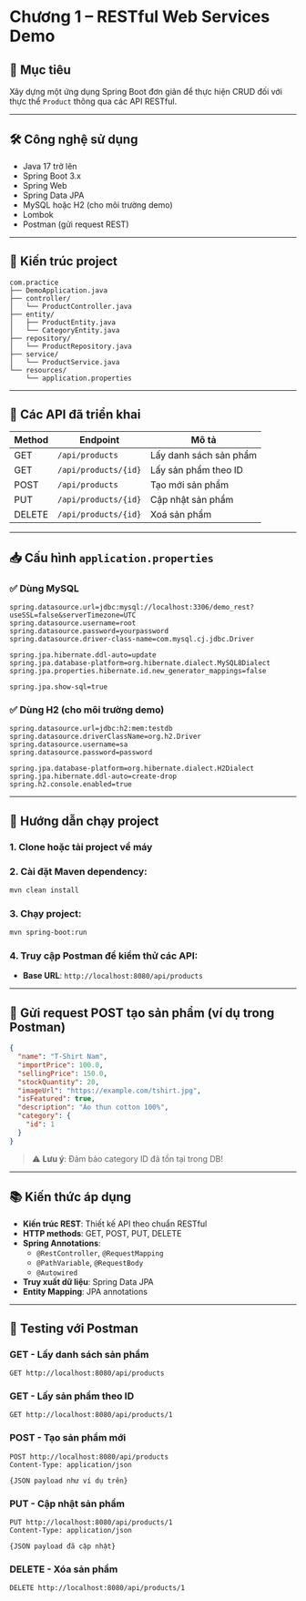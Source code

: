 # Chương 1 – RESTful Web Services Demo

## 🎯 Mục tiêu

Xây dựng một ứng dụng Spring Boot đơn giản để thực hiện CRUD đối với thực thể `Product` thông qua các API RESTful.

---

## 🛠 Công nghệ sử dụng

- Java 17 trở lên
- Spring Boot 3.x
- Spring Web
- Spring Data JPA
- MySQL hoặc H2 (cho môi trường demo)
- Lombok
- Postman (gửi request REST)

---

## 🧱 Kiến trúc project

```
com.practice
├── DemoApplication.java
├── controller/
│   └── ProductController.java
├── entity/
│   ├── ProductEntity.java
│   └── CategoryEntity.java
├── repository/
│   └── ProductRepository.java
├── service/
│   └── ProductService.java
└── resources/
    └── application.properties
```

---

## 🧪 Các API đã triển khai

| Method | Endpoint                    | Mô tả                      |
|--------|-----------------------------|----------------------------|
| GET    | `/api/products`             | Lấy danh sách sản phẩm     |
| GET    | `/api/products/{id}`        | Lấy sản phẩm theo ID       |
| POST   | `/api/products`             | Tạo mới sản phẩm           |
| PUT    | `/api/products/{id}`        | Cập nhật sản phẩm          |
| DELETE | `/api/products/{id}`        | Xoá sản phẩm               |

---

## 📥 Cấu hình `application.properties`

### ✅ Dùng MySQL
```properties
spring.datasource.url=jdbc:mysql://localhost:3306/demo_rest?useSSL=false&serverTimezone=UTC
spring.datasource.username=root
spring.datasource.password=yourpassword
spring.datasource.driver-class-name=com.mysql.cj.jdbc.Driver

spring.jpa.hibernate.ddl-auto=update
spring.jpa.database-platform=org.hibernate.dialect.MySQL8Dialect
spring.jpa.properties.hibernate.id.new_generator_mappings=false

spring.jpa.show-sql=true
```

### ✅ Dùng H2 (cho môi trường demo)
```properties
spring.datasource.url=jdbc:h2:mem:testdb
spring.datasource.driverClassName=org.h2.Driver
spring.datasource.username=sa
spring.datasource.password=password

spring.jpa.database-platform=org.hibernate.dialect.H2Dialect
spring.jpa.hibernate.ddl-auto=create-drop
spring.h2.console.enabled=true
```

---

## 🚀 Hướng dẫn chạy project

### 1. Clone hoặc tải project về máy

### 2. Cài đặt Maven dependency:
```bash
mvn clean install
```

### 3. Chạy project:
```bash
mvn spring-boot:run
```

### 4. Truy cập Postman để kiểm thử các API:
- **Base URL**: `http://localhost:8080/api/products`

---

## 🧪 Gửi request POST tạo sản phẩm (ví dụ trong Postman)

```json
{
  "name": "T-Shirt Nam",
  "importPrice": 100.0,
  "sellingPrice": 150.0,
  "stockQuantity": 20,
  "imageUrl": "https://example.com/tshirt.jpg",
  "isFeatured": true,
  "description": "Áo thun cotton 100%",
  "category": {
    "id": 1
  }
}
```

> ⚠️ **Lưu ý**: Đảm bảo category ID đã tồn tại trong DB!

---

## 📚 Kiến thức áp dụng

- **Kiến trúc REST**: Thiết kế API theo chuẩn RESTful
- **HTTP methods**: GET, POST, PUT, DELETE
- **Spring Annotations**:
    - `@RestController`, `@RequestMapping`
    - `@PathVariable`, `@RequestBody`
    - `@Autowired`
- **Truy xuất dữ liệu**: Spring Data JPA
- **Entity Mapping**: JPA annotations

---

## 🔧 Testing với Postman

### GET - Lấy danh sách sản phẩm
```
GET http://localhost:8080/api/products
```

### GET - Lấy sản phẩm theo ID
```
GET http://localhost:8080/api/products/1
```

### POST - Tạo sản phẩm mới
```
POST http://localhost:8080/api/products
Content-Type: application/json

{JSON payload như ví dụ trên}
```

### PUT - Cập nhật sản phẩm
```
PUT http://localhost:8080/api/products/1
Content-Type: application/json

{JSON payload đã cập nhật}
```

### DELETE - Xóa sản phẩm
```
DELETE http://localhost:8080/api/products/1
```